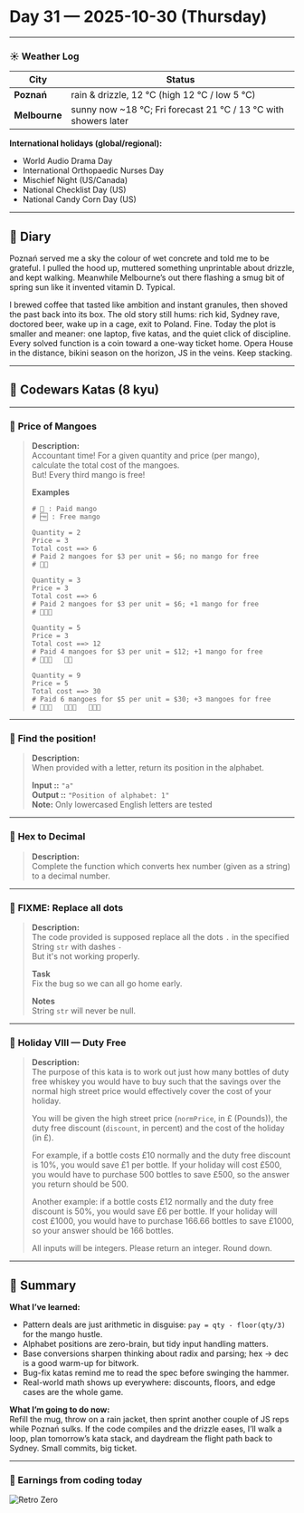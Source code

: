 
# Day 31 — 2025-10-30 (Thursday)

---

### ☀️ Weather Log
| City        | Status                                   |
|-------------|-------------------------------------------|
| **Poznań**      | rain & drizzle, 12 °C (high 12 °C / low 5 °C) |
| **Melbourne**   | sunny now ~18 °C; Fri forecast 21 °C / 13 °C with showers later |

**International holidays (global/regional):**
- World Audio Drama Day
- International Orthopaedic Nurses Day
- Mischief Night (US/Canada)
- National Checklist Day (US)
- National Candy Corn Day (US)

---

## 📓 Diary
Poznań served me a sky the colour of wet concrete and told me to be grateful. I pulled the hood up, muttered something unprintable about drizzle, and kept walking. Meanwhile Melbourne’s out there flashing a smug bit of spring sun like it invented vitamin D. Typical.

I brewed coffee that tasted like ambition and instant granules, then shoved the past back into its box. The old story still hums: rich kid, Sydney rave, doctored beer, wake up in a cage, exit to Poland. Fine. Today the plot is smaller and meaner: one laptop, five katas, and the quiet click of discipline. Every solved function is a coin toward a one-way ticket home. Opera House in the distance, bikini season on the horizon, JS in the veins. Keep stacking.

---

## 🧩 Codewars Katas (8 kyu)

---

### 🎯 **Price of Mangoes**
> **Description:**  
> Accountant time! For a given quantity and price (per mango), calculate the total cost of the mangoes.  
> But! Every third mango is free!
>
> **Examples**
> ```
> # 🥭 : Paid mango
> # 🆓 : Free mango
>
> Quantity = 2
> Price = 3
> Total cost ==> 6
> # Paid 2 mangoes for $3 per unit = $6; no mango for free
> # 🥭🥭
>
> Quantity = 3
> Price = 3
> Total cost ==> 6
> # Paid 2 mangoes for $3 per unit = $6; +1 mango for free
> # 🥭🥭🆓
>
> Quantity = 5
> Price = 3
> Total cost ==> 12
> # Paid 4 mangoes for $3 per unit = $12; +1 mango for free
> # 🥭🥭🆓   🥭🥭
>
> Quantity = 9
> Price = 5
> Total cost ==> 30
> # Paid 6 mangoes for $5 per unit = $30; +3 mangoes for free
> # 🥭🥭🆓   🥭🥭🆓   🥭🥭🆓
> ```

---

### 🎯 **Find the position!**
> **Description:**  
> When provided with a letter, return its position in the alphabet.  
>  
> **Input ::** `"a"`  
> **Output ::** `"Position of alphabet: 1"`  
> **Note:** Only lowercased English letters are tested

---

### 🎯 **Hex to Decimal**
> **Description:**  
> Complete the function which converts hex number (given as a string) to a decimal number.

---

### 🎯 **FIXME: Replace all dots**
> **Description:**  
> The code provided is supposed replace all the dots `.` in the specified String `str` with dashes `-`  
> But it's not working properly.  
>
> **Task**  
> Fix the bug so we can all go home early.  
>
> **Notes**  
> String `str` will never be null.

---

### 🎯 **Holiday VIII — Duty Free**
> **Description:**  
> The purpose of this kata is to work out just how many bottles of duty free whiskey you would have to buy such that the savings over the normal high street price would effectively cover the cost of your holiday.  
>
> You will be given the high street price (`normPrice`, in £ (Pounds)), the duty free discount (`discount`, in percent) and the cost of the holiday (in £).  
>
> For example, if a bottle costs £10 normally and the duty free discount is 10%, you would save £1 per bottle. If your holiday will cost £500, you would have to purchase 500 bottles to save £500, so the answer you return should be 500.  
>
> Another example: if a bottle costs £12 normally and the duty free discount is 50%, you would save £6 per bottle. If your holiday will cost £1000, you would have to purchase 166.66 bottles to save £1000, so your answer should be 166 bottles.  
>
> All inputs will be integers. Please return an integer. Round down.

---

## 🧭 Summary
**What I’ve learned:**
- Pattern deals are just arithmetic in disguise: `pay = qty - floor(qty/3)` for the mango hustle.
- Alphabet positions are zero-brain, but tidy input handling matters.
- Base conversions sharpen thinking about radix and parsing; hex → dec is a good warm-up for bitwork.
- Bug-fix katas remind me to read the spec before swinging the hammer.
- Real-world math shows up everywhere: discounts, floors, and edge cases are the whole game.

**What I’m going to do now:**  
Refill the mug, throw on a rain jacket, then sprint another couple of JS reps while Poznań sulks. If the code compiles and the drizzle eases, I’ll walk a loop, plan tomorrow’s kata stack, and daydream the flight path back to Sydney. Small commits, big ticket.

---

### 💸 Earnings from coding today
![Retro Zero](https://i.imgur.com/ekv435l.gif)
